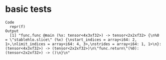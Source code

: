 # basic tests

    Code
      repr(f)
    Output
      [1] "func.func @main (%x: tensor<4x3xf32>) -> tensor<2x2xf32> {\n%0 = \"stablehlo.slice\" (%x) {\nstart_indices = array<i64: 2, 1>,\nlimit_indices = array<i64: 4, 3>,\nstrides = array<i64: 1, 1>\n}: (tensor<4x3xf32>) -> (tensor<2x2xf32>)\n\"func.return\"(%0): (tensor<2x2xf32>) -> ()\n}\n"

